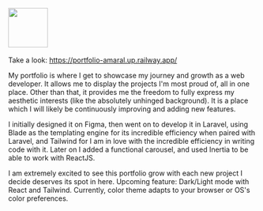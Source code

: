 <a href="https://github.com/amaralTheSage"><img src="https://github.com/amaralTheSage.png" width="80" height="80"></a> &nbsp;

Take a look: https://portfolio-amaral.up.railway.app/

My portfolio is where I get to showcase my journey and growth as a web developer. It allows me to display the projects I'm most proud of, all in one place. Other than that, it provides me the freedom to fully express my aesthetic interests (like the absolutely unhinged background). It is a place which I will likely be continuously improving and adding new features. 

I initially designed it on Figma, then went on to develop it in Laravel, using Blade as the templating engine for its incredible efficiency when paired with Laravel, and Tailwind for I am in love with the incredible efficiency in writing code with it. Later on I added a functional carousel, and used Inertia to be able to work with ReactJS.  

I am extremely excited to see this portfolio grow with each new project I decide deserves its spot in here. 
Upcoming feature: Dark/Light mode with React and Tailwind. Currently, color theme adapts to your browser or OS's color preferences. 
